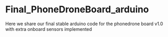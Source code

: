 Final_PhoneDroneBoard_arduino
=============================

Here we share our final stable arduino code for the phonedrone board v1.0 with extra onboard sensors implemented
